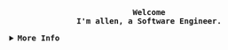 <div align="justify">
  <p align="center">
    <samp>
      <b>
        Welcome
        <br />
        I'm allen, a Software Engineer.
      </b>
      <br />
    </samp>
  </p>
  <details>
    <summary>
      <samp>
        <b>More Info</b>
      </samp>
    </summary>
    <br />
    <h2></h2>
    <p align="center">
      <samp>
        [ <a href="https://raexera.me/about">about me</a> .
        <a href="https://raexera.me/projects">projects</a> .
        <a href="mailto:raexera@gmail.com">contact</a> .
        <a href="https://github.com/sponsors/raexera">sponsor</a> ]
      </samp>
    </p>
    <h2></h2>
    <br />
    </div>
  </details>
</div>
